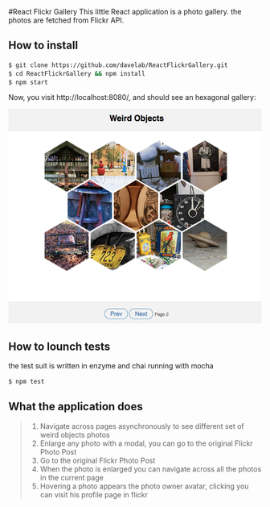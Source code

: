 #React Flickr Gallery
This little React application is a photo gallery. the photos are fetched from Flickr API.

## How to install

```bash
$ git clone https://github.com/davelab/ReactFlickrGallery.git
$ cd ReactFlickrGallery && npm install
$ npm start
```

Now, you visit http://localhost:8080/, and should see an hexagonal gallery:

![](app/images/app.png)

## How to lounch tests
the test suit is written in enzyme and chai running with mocha

```bash
$ npm test
```
## What the application does

> 1. Navigate across pages asynchronously to see different set of weird objects photos
> 2. Enlarge any photo with a modal, you can go to the original Flickr Photo Post
> 3. Go to the original Flickr Photo Post
> 4. When the photo is enlarged you can navigate across all the photos in the current page
> 5. Hovering a photo appears the photo owner avatar, clicking you can visit his profile page in flickr
